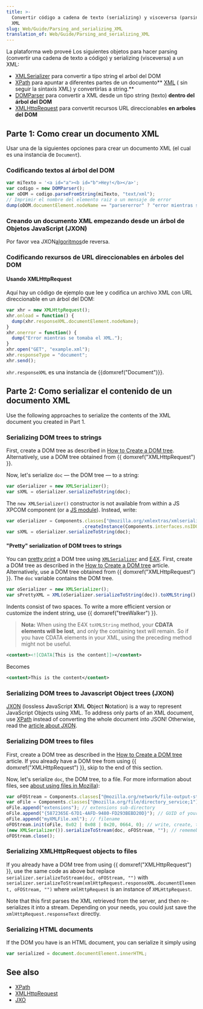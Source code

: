 ```yaml
---
title: >-
  Convertir código a cadena de texto (serializing) y visceversa (parsing) a un 
  XML
slug: Web/Guide/Parsing_and_serializing_XML
translation_of: Web/Guide/Parsing_and_serializing_XML
---
```

La plataforma web proveé Los siguientes objetos para hacer parsing (convertir una cadena de texto a código) y serializing (visceversa) a un XML:

- [XMLSerializer](/en/XMLSerializer) para convertir a tipo string el arbol del DOM
- [XPath](/en/XPath) para apuntar a diferentes partes de un documento** [XML](/en/XML) ( sin seguir la sintaxis XML) y convertirlas a string.**
- [DOMParser](/en/DOM/DOMParser) para convertir a XML desde un tipo string (texto) **dentro del árbol del DOM**
- [XMLHttpRequest](/en/nsIXMLHttpRequest) para convertit recursos URL direccionables **en arboles del DOM**

## Parte 1: Como crear un documento XML

Usar una de la siguientes opciones para crear un documento XML (el cual es una instancia de `Document`).

### Codificando textos al árbol del DOM

```js
var miTexto = '<a id="a"><b id="b">Hey!</b></a>';
var codigo = new DOMParser();
var oDOM = codigo.parseFromString(miTexto, "text/xml");
// Imprimir el nombre del elemento raiz o un mensaje de error
dump(oDOM.documentElement.nodeName == "parsererror" ? "error mientras se codificaba" : oDOM.documentElement.nodeName);
```

### Creando un documento XML empezando desde un árbol de Objetos JavaScript (JXON)

Por favor vea JXON[algoritmos](/en/JXON#Reverse_Algorithms)de reversa.

### Codificando rexursos de URL direccionables en árboles del DOM

#### Usando XMLHttpRequest

Aquí hay un código de ejemplo que lee y codifica un archivo XML con URL direccionable en un árbol del DOM:

```js
var xhr = new XMLHttpRequest();
xhr.onload = function() {
  dump(xhr.responseXML.documentElement.nodeName);
}
xhr.onerror = function() {
  dump("Error mientras se tomaba el XML.");
}
xhr.open("GET", "example.xml");
xhr.responseType = "document";
xhr.send();
```

`xhr.responseXML` es una instancia de {{domxref("Document")}}.

## Parte 2: Como serializar el contenido de un documento XML

Use the following approaches to serialize the contents of the XML document you created in Part 1.

### Serializing DOM trees to strings

First, create a DOM tree as described in [How to Create a DOM tree](/en/How_to_create_a_DOM_tree). Alternatively, use a DOM tree obtained from {{ domxref("XMLHttpRequest") }}.

Now, let's serialize `doc` — the DOM tree — to a string:

```js
var oSerializer = new XMLSerializer();
var sXML = oSerializer.serializeToString(doc);
```

The `new XMLSerializer()` constructor is not available from within a JS XPCOM component (or a [JS module](/en/JavaScript_code_modules)). Instead, write:

```js
var oSerializer = Components.classes["@mozilla.org/xmlextras/xmlserializer;1"]
                            .createInstance(Components.interfaces.nsIDOMSerializer);
var sXML = oSerializer.serializeToString(doc);
```

#### "Pretty" serialization of DOM trees to strings

You can [pretty print](http://en.wikipedia.org/wiki/Pretty-print) a DOM tree using [`XMLSerializer`](/en/XMLSerializer) and [E4X](/en/E4X). First, create a DOM tree as described in the [How to Create a DOM tree](/en/How_to_create_a_DOM_tree) article. Alternatively, use a DOM tree obtained from {{ domxref("XMLHttpRequest") }}. The `doc` variable contains the DOM tree.

```js
var oSerializer = new XMLSerializer();
var sPrettyXML = XML(oSerializer.serializeToString(doc)).toXMLString();
```

Indents consist of two spaces. To write a more efficient version or customize the indent string, use {{ domxref("treeWalker") }}.

> **Nota:** When using the E4X `toXMLString` method, your **CDATA elements will be lost**, and only the containing text will remain. So if you have CDATA elements in your XML, using the preceding method might not be useful.

```xml
<content><![CDATA[This is the content]]></content>
```

Becomes

```xml
<content>This is the content</content>
```

### Serializing DOM trees to Javascript Object trees (JXON)

[JXON](/en/JXON) (lossless **J**avaScript **X**ML **O**bject **N**otation) is a way to represent JavaScript Objects using XML. To address only parts of an XML document, use [XPath](/en/XPath) instead of converting the whole document into JSON! Otherwise, read the [article about JXON](/en/JXON).

### Serializing DOM trees to files

First, create a DOM tree as described in the [How to Create a DOM tree](/en/How_to_create_a_DOM_tree) article. If you already have a DOM tree from using {{ domxref("XMLHttpRequest") }}, skip to the end of this section.

Now, let's serialize `doc`, the DOM tree, to a file. For more information about files, see [about using files in Mozilla](/en/Code_snippets/File_I//O)):

```js
var oFOStream = Components.classes["@mozilla.org/network/file-output-stream;1"].createInstance(Components.interfaces.nsIFileOutputStream);
var oFile = Components.classes["@mozilla.org/file/directory_service;1"].getService(Components.interfaces.nsIProperties).get("ProfD", Components.interfaces.nsILocalFile); // get profile folder
oFile.append("extensions"); // extensions sub-directory
oFile.append("{5872365E-67D1-4AFD-9480-FD293BEBD20D}"); // GUID of your extension
oFile.append("myXMLFile.xml"); // filename
oFOStream.init(oFile, 0x02 | 0x08 | 0x20, 0664, 0); // write, create, truncate
(new XMLSerializer()).serializeToStream(doc, oFOStream, ""); // rememeber, doc is the DOM tree
oFOStream.close();
```

### Serializing XMLHttpRequest objects to files

If you already have a DOM tree from using {{ domxref("XMLHttpRequest") }}, use the same code as above but replace `serializer.serializeToStream(doc, oFOStream, "")` with `serializer.serializeToStream(xmlHttpRequest.responseXML.documentElement, oFOStream, "")` where `xmlHttpRequest` is an instance of `XMLHttpRequest`.

Note that this first parses the XML retrieved from the server, and then re-serializes it into a stream. Depending on your needs, you could just save the `xmlHttpRequest.responseText` directly.

### Serializing HTML documents

If the DOM you have is an HTML document, you can serialize it simply using

```js
var serialized = document.documentElement.innerHTML;
```

## See also

- [XPath](/en/XPath)
- [XMLHttpRequest](/en/nsIXMLHttpRequest)
- [JXO](/en/JXON)

